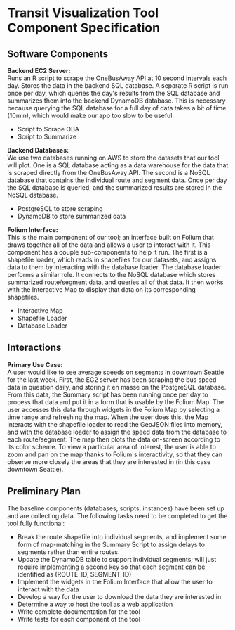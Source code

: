 # Transit Visualization Tool Component Specification

## Software Components
**Backend EC2 Server:**<br>
Runs an R script to scrape the OneBusAway API at 10 second intervals each day. Stores the data in the backend SQL database. A separate R script is run once per day, which queries the day's results from the SQL database and summarizes them into the backend DynamoDB database. This is necessary because querying the SQL database for a full day of data takes a bit of time (10min), which would make our app too slow to be useful.
- Script to Scrape OBA
- Script to Summarize

**Backend Databases:**<br>
We use two databases running on AWS to store the datasets that our tool will plot. One is a SQL database acting as a data warehouse for the data that is scraped directly from the OneBusAway API. The second is a NoSQL database that contains the individual route and segment data. Once per day the SQL database is queried, and the summarized results are stored in the NoSQL database.
- PostgreSQL to store scraping
- DynamoDB to store summarized data

**Folium Interface:**<br>
This is the main component of our tool; an interface built on Folium that draws together all of the data and allows a user to interact with it. This component has a couple sub-components to help it run. The first is a shapefile loader, which reads in shapefiles for our datasets, and assigns data to them by interacting with the database loader. The database loader performs a similar role. It connects to the NoSQL database which stores summarized route/segment data, and queries all of that data. It then works with the Interactive Map to display that data on its corresponding shapefiles.
- Interactive Map
- Shapefile Loader
- Database Loader

## Interactions
**Primary Use Case:**<br>
A user would like to see average speeds on segments in downtown Seattle for the last week. First, the EC2 server has been scraping the bus speed data in question daily, and storing it en masse on the PostgreSQL database. From this data, the Summary script has been running once per day to process that data and put it in a form that is usable by the Folium Map. The user accesses this data through widgets in the Folium Map by selecting a time range and refreshing the map. When the user does this, the Map interacts with the shapefile loader to read the GeoJSON files into memory, and with the database loader to assign the speed data from the database to each route/segment. The map then plots the data on-screen according to its color scheme. To view a particular area of interest, the user is able to zoom and pan on the map thanks to Folium's interactivity, so that they can observe more closely the areas that they are interested in (in this case downtown Seattle). 

## Preliminary Plan 
The baseline components (databases, scripts, instances) have been set up and are collecting data. The following tasks need to be completed to get the tool fully functional:<br>
- Break the route shapefile into individual segments, and implement some form of map-matching in the Summary Script to assign delays to segments rather than entire routes.
- Update the DynamoDB table to support individual segments; will just require implementing a second key so that each segment can be identified as (ROUTE_ID, SEGMENT_ID)
- Implement the widgets in the Folium Interface that allow the user to interact with the data
- Develop a way for the user to download the data they are interested in
- Determine a way to host the tool as a web application
- Write complete documentation for the tool
- Write tests for each component of the tool
